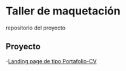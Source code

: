 # Taller de maquetación

repositorio del proyecto

## Proyecto

-[Landing page de tipo Portafolio-CV](https://gelenmhp.github.com/youtube-git/Portafolio-cv.git)
